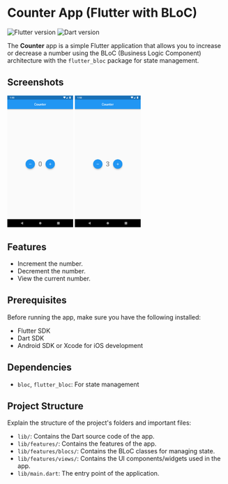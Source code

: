 # Counter App (Flutter with BLoC)

![Flutter version](https://img.shields.io/badge/flutter-v3.10.6-blue.svg)
![Dart version](https://img.shields.io/badge/dart-v3.0.6-green.svg)

The **Counter** app is a simple Flutter application that allows you to increase or decrease a number using the BLoC (Business Logic Component) architecture with the `flutter_bloc` package for state management.

## Screenshots
<p float="left">
    <img src="https://raw.githubusercontent.com/justanoobcoder/flutter_playground/main/counter/images/Screenshot_1.png" width=30% height=30%>
    <img src="https://raw.githubusercontent.com/justanoobcoder/flutter_playground/main/counter/images/Screenshot_2.png" width=30% height=30%>
</p>

## Features

- Increment the number.
- Decrement the number.
- View the current number.

## Prerequisites

Before running the app, make sure you have the following installed:

- Flutter SDK
- Dart SDK
- Android SDK or Xcode for iOS development

## Dependencies
- `bloc`, `flutter_bloc`: For state management

## Project Structure

Explain the structure of the project's folders and important files:

- `lib/`: Contains the Dart source code of the app.
- `lib/features/`: Contains the features of the app.
- `lib/features/blocs/`: Contains the BLoC classes for managing state.
- `lib/features/views/`: Contains the UI components/widgets used in the app.
- `lib/main.dart`: The entry point of the application.